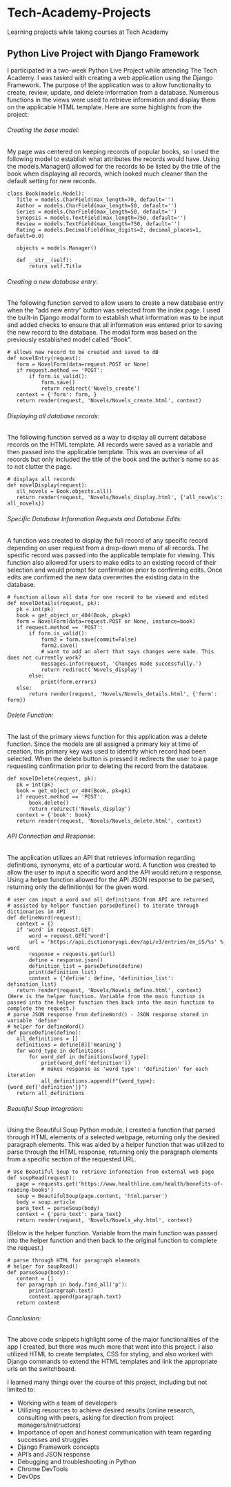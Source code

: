 # Tech-Academy-Projects
Learning projects while taking courses at Tech Academy

## Python Live Project with Django Framework

I participated in a two-week Python Live Project while attending The Tech Academy. I was tasked with creating a web application using the Django Framework. The purpose of the application was to allow functionality to create, review, update, and delete information from a database. Numerous functions in the views were used to retrieve information and display them on the applicable HTML template. Here are some highlights from the project:

###### Creating the base model:
My page was centered on keeping records of popular books, so I used the following model to establish what attributes the records would have. Using the models.Manager() allowed for the records to be listed by the title of the book when displaying all records, which looked much cleaner than the default setting for new records. 
```
class Book(models.Model):
   Title = models.CharField(max_length=70, default='')
   Author = models.CharField(max_length=50, default='')
   Series = models.CharField(max_length=50, default='')
   Synopsis = models.TextField(max_length=750, default='')
   Review = models.TextField(max_length=750, default='')
   Rating = models.DecimalField(max_digits=2, decimal_places=1, default=0.0)

   objects = models.Manager()

   def __str__(self):
       return self.Title
```

###### Creating a new database entry: 
The following function served to allow users to create a new database entry when the “add new entry” button was selected from the index page. I used the built-in Django modal form to establish what information was to be input and added checks to ensure that all information was entered prior to saving the new record to the database. The modal form was based on the previously established model called “Book”.
```
# allows new record to be created and saved to dB
def novelEntry(request):
   form = NovelForm(data=request.POST or None)
   if request.method == 'POST':
       if form.is_valid():
           form.save()
           return redirect('Novels_create')
   context = {'form': form, }
   return render(request, 'Novels/Novels_create.html', context)
```


###### Displaying all database records:
The following function served as a way to display all current database records on the HTML template. All records were saved as a variable and then passed into the applicable template. This was an overview of all records but only included the title of the book and the author’s name so as to not clutter the page. 
```
# displays all records
def novelDisplay(request):
   all_novels = Book.objects.all()
   return render(request, 'Novels/Novels_display.html', {'all_novels': all_novels})
```

###### Specific Database Information Requests and Database Edits:
A function was created to display the full record of any specific record depending on user request from a drop-down menu of all records. The specific record was passed into the applicable template for viewing. This function also allowed for users to make edits to an existing record of their selection and would prompt for confirmation prior to confirming edits. Once edits are confirmed the new data overwrites the existing data in the database. 
```
# function allows all data for one record to be viewed and edited
def novelDetails(request, pk):
   pk = int(pk)
   book = get_object_or_404(Book, pk=pk)
   form = NovelForm(data=request.POST or None, instance=book)
   if request.method == 'POST':
       if form.is_valid():
           form2 = form.save(commit=False)
           form2.save()
           # want to add an alert that says changes were made. This does not currently work?
           messages.info(request, 'Changes made successfully.')
           return redirect('Novels_display')
       else:
           print(form.errors)
   else:
       return render(request, 'Novels/Novels_details.html', {'form': form})
```
###### Delete Function:
The last of the primary views function for this application was a delete function. Since the models are all assigned a primary key at time of creation, this primary key was used to identify which record had been selected. When the delete button is pressed it redirects the user to a page requesting confirmation prior to deleting the record from the database. 
```
def novelDelete(request, pk):
   pk = int(pk)
   book = get_object_or_404(Book, pk=pk)
   if request.method == 'POST':
       book.delete()
       return redirect('Novels_display')
   context = {'book': book}
   return render(request, 'Novels/Novels_delete.html', context)
```

###### API Connection and Response:
The application utilizes an API that retrieves information regarding definitions, synonyms, etc of a particular word. A function was created to allow the user to input a specific word and the API would return a response. Using a helper function allowed for the API JSON response to be parsed, returning only the definition(s) for the given word. 
```
# user can input a word and all definitions from API are returned
# assisted by helper function parseDefine() to iterate through dictionaries in API
def defineWord(request):
   context = {}
   if 'word' in request.GET:
       word = request.GET['word']
       url = 'https://api.dictionaryapi.dev/api/v3/entries/en_US/%s' % word
       response = requests.get(url)
       define = response.json()
       definition_list = parseDefine(define)
       print(definition_list)
       context = {'define': define, 'definition_list': definition_list}
   return render(request, 'Novels/Novels_define.html', context)
(Here is the helper function. Variable from the main function is passed into the helper function then back into the main function to complete the request.)
# parse JSON response from defineWord() - JSON response stored in variable 'define'
# helper for defineWord()
def parseDefine(define):
   all_definitions = []
   definitions = define[0]['meaning']
   for word_type in definitions:
       for word_def in definitions[word_type]:
           print(word_def['definition'])
           # makes response as 'word type': 'definition' for each iteration
           all_definitions.append(f"{word_type}: {word_def['definition']}")
   return all_definitions
```

###### Beautiful Soup Integration:
Using the Beautiful Soup Python module, I created a function that parsed through HTML elements of a selected webpage, returning only the desired paragraph elements. This was aided by a helper function that was utilized to parse through the HTML response, returning only the paragraph elements from a specific section of the requested URL. 
```
# Use Beautiful Soup to retrieve information from external web page
def soupRead(request):
   page = requests.get('https://www.healthline.com/health/benefits-of-reading-books')
   soup = BeautifulSoup(page.content, 'html.parser')
   body = soup.article
   para_text = parseSoup(body)
   context = {'para_text': para_text}
   return render(request, 'Novels/Novels_why.html', context)
```


(Below is the helper function. Variable from the main function was passed into the helper function and then back to the original function to complete the request.)


```
# parse through HTML for paragraph elements
# helper for soupRead()
def parseSoup(body):
   content = []
   for paragraph in body.find_all('p'):
       print(paragraph.text)
       content.append(paragraph.text)
   return content
```


###### Conclusion:
The above code snippets highlight some of the major functionalities of the app I created, but there was much more that went into this project. I also utilized HTML to create templates, CSS for styling, and also worked with Django commands to extend the HTML templates and link the appropriate urls on the switchboard. 

I learned many things over the course of this project, including but not limited to:

* Working with a team of developers
* Utilizing resources to achieve desired results (online research, consulting with peers, asking for direction from project managers/instructors)
* Importance of open and honest communication with team regarding successes and struggles
* Django Framework concepts
* API’s and JSON response 
* Debugging and troubleshooting in Python
* Chrome DevTools
* DevOps 

